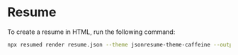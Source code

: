 # Resume

To create a resume in HTML, run the following command:

```bash
npx resumed render resume.json --theme jsonresume-theme-caffeine --output resume.html
```
